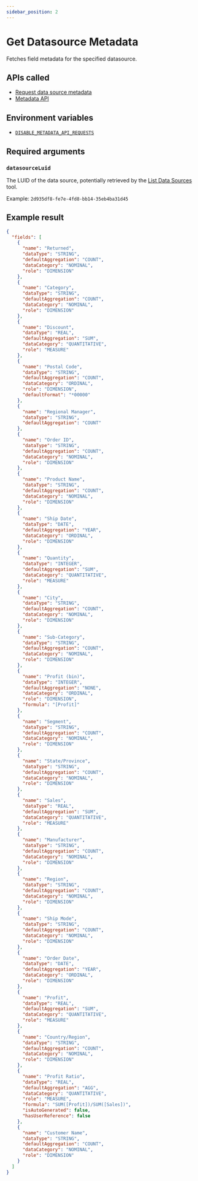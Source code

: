 ```yaml
---
sidebar_position: 2
---
```


# Get Datasource Metadata

Fetches field metadata for the specified datasource.

## APIs called

- [Request data source metadata](https://help.tableau.com/current/api/vizql-data-service/en-us/reference/index.html#tag/HeadlessBI/operation/ReadMetadata)
- [Metadata API](https://help.tableau.com/current/api/metadata_api/en-us/index.html)

## Environment variables

- [`DISABLE_METADATA_API_REQUESTS`](../../configuration/mcp-config/optional.md#disable_metadata_api_requests)

## Required arguments

### `datasourceLuid`

The LUID of the data source, potentially retrieved by the [List Data Sources](list-datasources.md)
tool.

Example: `2d935df8-fe7e-4fd8-bb14-35eb4ba31d45`

## Example result

```json
{
  "fields": [
    {
      "name": "Returned",
      "dataType": "STRING",
      "defaultAggregation": "COUNT",
      "dataCategory": "NOMINAL",
      "role": "DIMENSION"
    },
    {
      "name": "Category",
      "dataType": "STRING",
      "defaultAggregation": "COUNT",
      "dataCategory": "NOMINAL",
      "role": "DIMENSION"
    },
    {
      "name": "Discount",
      "dataType": "REAL",
      "defaultAggregation": "SUM",
      "dataCategory": "QUANTITATIVE",
      "role": "MEASURE"
    },
    {
      "name": "Postal Code",
      "dataType": "STRING",
      "defaultAggregation": "COUNT",
      "dataCategory": "ORDINAL",
      "role": "DIMENSION",
      "defaultFormat": "*00000"
    },
    {
      "name": "Regional Manager",
      "dataType": "STRING",
      "defaultAggregation": "COUNT"
    },
    {
      "name": "Order ID",
      "dataType": "STRING",
      "defaultAggregation": "COUNT",
      "dataCategory": "NOMINAL",
      "role": "DIMENSION"
    },
    {
      "name": "Product Name",
      "dataType": "STRING",
      "defaultAggregation": "COUNT",
      "dataCategory": "NOMINAL",
      "role": "DIMENSION"
    },
    {
      "name": "Ship Date",
      "dataType": "DATE",
      "defaultAggregation": "YEAR",
      "dataCategory": "ORDINAL",
      "role": "DIMENSION"
    },
    {
      "name": "Quantity",
      "dataType": "INTEGER",
      "defaultAggregation": "SUM",
      "dataCategory": "QUANTITATIVE",
      "role": "MEASURE"
    },
    {
      "name": "City",
      "dataType": "STRING",
      "defaultAggregation": "COUNT",
      "dataCategory": "NOMINAL",
      "role": "DIMENSION"
    },
    {
      "name": "Sub-Category",
      "dataType": "STRING",
      "defaultAggregation": "COUNT",
      "dataCategory": "NOMINAL",
      "role": "DIMENSION"
    },
    {
      "name": "Profit (bin)",
      "dataType": "INTEGER",
      "defaultAggregation": "NONE",
      "dataCategory": "ORDINAL",
      "role": "DIMENSION",
      "formula": "[Profit]"
    },
    {
      "name": "Segment",
      "dataType": "STRING",
      "defaultAggregation": "COUNT",
      "dataCategory": "NOMINAL",
      "role": "DIMENSION"
    },
    {
      "name": "State/Province",
      "dataType": "STRING",
      "defaultAggregation": "COUNT",
      "dataCategory": "NOMINAL",
      "role": "DIMENSION"
    },
    {
      "name": "Sales",
      "dataType": "REAL",
      "defaultAggregation": "SUM",
      "dataCategory": "QUANTITATIVE",
      "role": "MEASURE"
    },
    {
      "name": "Manufacturer",
      "dataType": "STRING",
      "defaultAggregation": "COUNT",
      "dataCategory": "NOMINAL",
      "role": "DIMENSION"
    },
    {
      "name": "Region",
      "dataType": "STRING",
      "defaultAggregation": "COUNT",
      "dataCategory": "NOMINAL",
      "role": "DIMENSION"
    },
    {
      "name": "Ship Mode",
      "dataType": "STRING",
      "defaultAggregation": "COUNT",
      "dataCategory": "NOMINAL",
      "role": "DIMENSION"
    },
    {
      "name": "Order Date",
      "dataType": "DATE",
      "defaultAggregation": "YEAR",
      "dataCategory": "ORDINAL",
      "role": "DIMENSION"
    },
    {
      "name": "Profit",
      "dataType": "REAL",
      "defaultAggregation": "SUM",
      "dataCategory": "QUANTITATIVE",
      "role": "MEASURE"
    },
    {
      "name": "Country/Region",
      "dataType": "STRING",
      "defaultAggregation": "COUNT",
      "dataCategory": "NOMINAL",
      "role": "DIMENSION"
    },
    {
      "name": "Profit Ratio",
      "dataType": "REAL",
      "defaultAggregation": "AGG",
      "dataCategory": "QUANTITATIVE",
      "role": "MEASURE",
      "formula": "SUM([Profit])/SUM([Sales])",
      "isAutoGenerated": false,
      "hasUserReference": false
    },
    {
      "name": "Customer Name",
      "dataType": "STRING",
      "defaultAggregation": "COUNT",
      "dataCategory": "NOMINAL",
      "role": "DIMENSION"
    }
  ]
}
```
